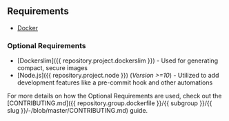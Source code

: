 ## Requirements

* [Docker](https://gitlab.com/megabyte-labs/ansible-roles/docker)

### Optional Requirements

* [Dockerslim]({{ repository.project.dockerslim }}) - Used for generating compact, secure images
* [Node.js]({{ repository.project.node }}) (*Version >=10*) - Utilized to add development features like a pre-commit hook and other automations

For more details on how the Optional Requirements are used, check out the [CONTRIBUTING.md]({{ repository.group.dockerfile }}/{{ subgroup }}/{{ slug }}/-/blob/master/CONTRIBUTING.md) guide.
